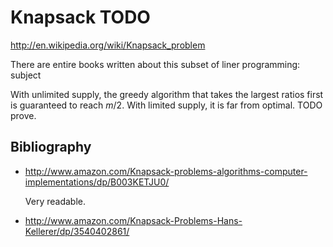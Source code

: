 # Knapsack TODO

<http://en.wikipedia.org/wiki/Knapsack_problem>

There are entire books written about this subset of liner programming: subject

With unlimited supply, the greedy algorithm that takes the largest ratios first is guaranteed to reach $m/2$. With limited supply, it is far from optimal. TODO prove.

## Bibliography

-   <http://www.amazon.com/Knapsack-problems-algorithms-computer-implementations/dp/B003KETJU0/>

    Very readable.

-   <http://www.amazon.com/Knapsack-Problems-Hans-Kellerer/dp/3540402861/>
